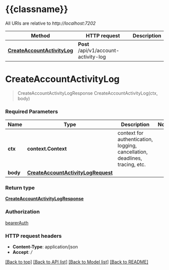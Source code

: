 # {{classname}}

All URIs are relative to *http://localhost:7202*

Method | HTTP request | Description
------------- | ------------- | -------------
[**CreateAccountActivityLog**](AccountActivityLogClientApi.md#CreateAccountActivityLog) | **Post** /api/v1/account-activity-log | 

# **CreateAccountActivityLog**
> CreateAccountActivityLogResponse CreateAccountActivityLog(ctx, body)


### Required Parameters

Name | Type | Description  | Notes
------------- | ------------- | ------------- | -------------
 **ctx** | **context.Context** | context for authentication, logging, cancellation, deadlines, tracing, etc.
  **body** | [**CreateAccountActivityLogRequest**](CreateAccountActivityLogRequest.md)|  | 

### Return type

[**CreateAccountActivityLogResponse**](CreateAccountActivityLogResponse.md)

### Authorization

[bearerAuth](../README.md#bearerAuth)

### HTTP request headers

 - **Content-Type**: application/json
 - **Accept**: */*

[[Back to top]](#) [[Back to API list]](../README.md#documentation-for-api-endpoints) [[Back to Model list]](../README.md#documentation-for-models) [[Back to README]](../README.md)

